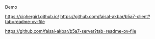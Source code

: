 Demo 

https://ciphergirl.github.io/
https://github.com/faisal-akbar/b5a7-client?tab=readme-ov-file


https://github.com/faisal-akbar/b5a7-server?tab=readme-ov-file
